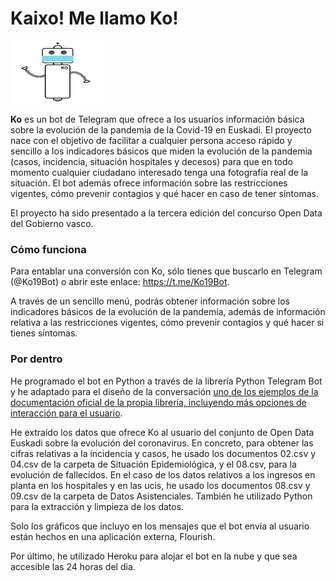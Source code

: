 # Kaixo! Me llamo Ko!

<img src="recursos/kob.png" width="150" height="100" />

**Ko** es un bot de Telegram que ofrece a los usuarios información básica sobre la evolución de la pandemia de la Covid-19 en Euskadi. El proyecto nace con el objetivo de facilitar a cualquier persona acceso rápido y sencillo a los indicadores básicos que miden la evolución de la pandemia (casos, incidencia, situación hospitales y decesos) para que en todo momento cualquier ciudadano interesado tenga una fotografía real de la situación. El bot además ofrece información sobre las restricciones vigentes, cómo prevenir contagios y qué hacer en caso de tener síntomas.

El proyecto ha sido presentado a la tercera edición del concurso Open Data del Gobierno vasco.

### Cómo funciona

Para entablar una conversión con Ko, sólo tienes que buscarlo en Telegram (@Ko19Bot) o abrir este enlace: https://t.me/Ko19Bot.

A través de un sencillo menú, podrás obtener información sobre los indicadores básicos de la evolución de la pandemia, además de información relativa a las restricciones vigentes, cómo prevenir contagios y qué hacer si tienes síntomas.

### Por dentro

He programado el bot en Python a través de la librería Python Telegram Bot y he adaptado para el diseño de la conversación [uno de los ejemplos de la documentación oficial de la propia librería, incluyendo más opciones de interacción para el usuario](https://github.com/python-telegram-bot/python-telegram-bot/blob/master/examples/inlinekeyboard2.py).

He extraído los datos que ofrece Ko al usuario del conjunto de Open Data Euskadi sobre la evolución del coronavirus. En concreto, para obtener las cifras relativas a la incidencia y casos, he usado los documentos 02.csv y 04.csv de la carpeta de Situación Epidemiológica, y el 08.csv, para la evolución de fallecidos. En el caso de los datos relativos a los ingresos en planta en los hospitales y en las ucis, he usado los documentos 08.csv y 09.csv de la carpeta de Datos Asistenciales. También he utilizado Python para la extracción y limpieza de los datos.

Solo los gráficos que incluyo en los mensajes que el bot envía al usuario están hechos en una aplicación externa, Flourish.

Por último, he utilizado Heroku para alojar el bot en la nube y que sea accesible las 24 horas del dia.

